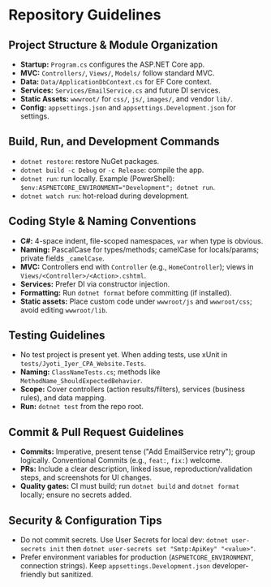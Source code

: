 # Repository Guidelines

## Project Structure & Module Organization
- **Startup:** `Program.cs` configures the ASP.NET Core app.
- **MVC:** `Controllers/`, `Views/`, `Models/` follow standard MVC.
- **Data:** `Data/ApplicationDbContext.cs` for EF Core context.
- **Services:** `Services/EmailService.cs` and future DI services.
- **Static Assets:** `wwwroot/` for `css/`, `js/`, `images/`, and vendor `lib/`.
- **Config:** `appsettings.json` and `appsettings.Development.json` for settings.

## Build, Run, and Development Commands
- `dotnet restore`: restore NuGet packages.
- `dotnet build -c Debug` or `-c Release`: compile the app.
- `dotnet run`: run locally. Example (PowerShell): ``$env:ASPNETCORE_ENVIRONMENT="Development"; dotnet run``.
- `dotnet watch run`: hot-reload during development.

## Coding Style & Naming Conventions
- **C#:** 4-space indent, file-scoped namespaces, `var` when type is obvious.
- **Naming:** PascalCase for types/methods; camelCase for locals/params; private fields `_camelCase`.
- **MVC:** Controllers end with `Controller` (e.g., `HomeController`); views in `Views/<Controller>/<Action>.cshtml`.
- **Services:** Prefer DI via constructor injection.
- **Formatting:** Run `dotnet format` before committing (if installed).
- **Static assets:** Place custom code under `wwwroot/js` and `wwwroot/css`; avoid editing `wwwroot/lib`.

## Testing Guidelines
- No test project is present yet. When adding tests, use xUnit in `tests/Jyoti_Iyer_CPA_Website.Tests`.
- **Naming:** `ClassNameTests.cs`; methods like `MethodName_ShouldExpectedBehavior`.
- **Scope:** Cover controllers (action results/filters), services (business rules), and data mapping.
- **Run:** `dotnet test` from the repo root.

## Commit & Pull Request Guidelines
- **Commits:** Imperative, present tense ("Add EmailService retry"); group logically. Conventional Commits (e.g., `feat:`, `fix:`) welcome.
- **PRs:** Include a clear description, linked issue, reproduction/validation steps, and screenshots for UI changes.
- **Quality gates:** CI must build; run `dotnet build` and `dotnet format` locally; ensure no secrets added.

## Security & Configuration Tips
- Do not commit secrets. Use User Secrets for local dev: `dotnet user-secrets init` then `dotnet user-secrets set "Smtp:ApiKey" "<value>"`.
- Prefer environment variables for production (`ASPNETCORE_ENVIRONMENT`, connection strings). Keep `appsettings.Development.json` developer-friendly but sanitized.

